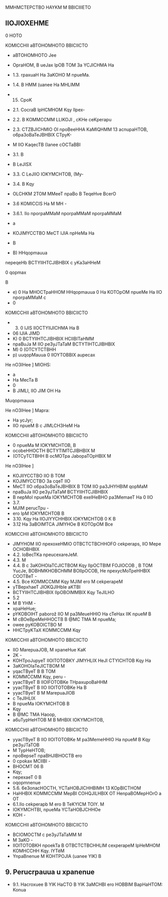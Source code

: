 MMHMCTEPCTBO HAYKM M BBICIIIETO

<!-- image -->

<!-- image -->

## IIOJIOXEHME

0 HOTO

KOMICCHII aBTOHOMHOTO BBICIICTO

- aBTOHOMHOTO Jee
- OpraHOM, B ueJax   IpOB TOM 3a YCJICHMA Ha
- 1.3. rpaxuaH Ha 3aKOHO M npueMa.
- 1.4. B HMM (uanee Ha MHLIMM
- 15. CpoK
- 2.1. CocraB   IpHCMHOM Kqy Ilpex-
- 2.2. B KOMMCCMM LLIKOJI , cKHe ceKperapu
- 2.3. CTZBJICHMIO OI npoBeeHHA KaMIQHMM 13 acnupaHTOB, o6pa3oBaTeJBHBIX CTpyK-
- M IIO KaqecTB (Ianee cOCTaBBI

- 3.1. B
- B LeJISX
- 3.3. C LeJIIO IOKYMCHTOB, (My-
- 3.4. B Kqy
- OLCHKM 2TOM MMeeT npaBo B TeqeHve BcerO
- 3.6 KOMICCIS Ha M MH -
- 3.6.1. Ilo nporpaMMaM nporpaMMaM nporpaMMaM
- a
- KOJIMYCCTBO MeCT IJIA npHeMa Ha
- B
- B) HHqopmauua

nepeqeHb BCTYIIHTCJIBHBIX c yKa3aHHeM

0 qopmax

B

- e) 0 Ha MHOCTpaHHOM HHqopmauua 0 Ha KOTOpOM npueMe Ha IIO nporpaMMaM c
- 0

KOMICCHII aBTOHOMHOTO BBICIICTO

- 3) 0 IJIS   IIOCTYIIJICHMA Ha B
- 06 IJIA JIMD
- K) 0 BCTYIIHTCJIBHBIX HCIIBITaHMM
- npaBuJa M IIO pe3yJTaTaM BCTYTIHTCJIBHBIX
- M) 0 (OTCYTCTBHH
- p) uuqopMauua 0 IIOYTOBBIX   aupecax

He nO3IHee ] MIOHS:

- a
- Ha MecTa B
- 0
- B JIMLI, IIO JIM OH Ha

Muqopmauua

He nO3IHee ] Mapra:

- Ha ycJyr;
- IIO npueM B c JIMLCH3HeM Ha

KOMICCHII aBTOHOMHOTO BBICIICTO

- 0 npueMa M IOKYMCHTOB, B
- ocobeHHOCTH BCTYTIMTCJIBHBIX M
- (OTCyTCTBHH B ocMOTpa JabopaTOpHBIX M

He nO3IHee ]

- KOJIIYCCTBO IIO B TOM
- KOJIMYCCTBO 3a cqeT IIO
- MeCT IIO o6pa3oBaTeJBHBIX B TOM IIO pa3JHYHBIM qopMaM
- npaBuJa IIO pe3yJTaTaM BCTYIIHTCJIBHBIX
- B nepMoI npueMa IOKYMCHTOB exeIHeBHO pa3MemaeT Ha 0 IIO
- 3.7.
- MJIM perucTpu -
- ero IpM IOKYMCHTOB B
- 3.10. Kqy Ha IIOJIYYCHHBIX IOKYMCHTOB 0 K B
- 3.12 Ha 3aBOIMTCA JIMYHOe B KOTOpOM Bce

KOMICCHII aBTOHOMHOTO BBICIICTO

- JIMYHOM IIO npexoxeHMIO OTBCTCTBCHHOFO cekperaps, IIO Mepe OCHOBHBIX
- 4.2. IoBecTKa npeucexareJeM.
- 4.3. M
- 4.4. B c 3aKOHOIaTCJICTBOM Kqy IIpOCTBIM FOJIOCOB , B TOM YucJe, BOBHMKHOBCHMM BOIIpOCOB, He npexycMoTpeHHBIX COOTBeT -
- 4.5. Bce KOMMCCMM Kqy MJIM ero M cekperapeM
- yTBepxhaeT JIOKQJIHbIe aKTBI
- BCTYIIHTCJIBHBIX IIpOBOIMMBIX Kqy TeJILHO
- 5.2
- M B YHM -
- xpaHeHue;
- pYKOBOIHT paborož IIO M pa3MeueHHIO Ha cTeHax   IIK npueM B
- M cBOeBpeMeHHOCTB B @MC TMA M npueMa;
- owee pyKOBOICTBO M
- HHCTpyKTaX KOMMCCMM Kqy

KOMICCHII aBTOHOMHOTO BBICIICTO

- IIO MarepuaJOB, M xpaneHue KaK
- 2K -
- KOHTpoJupyeT IIOITOTOBKY JIMYHLIX HeJI CTYICHTOB Kqy Ha
- 3aKOHOIaTeJICTBOM M
- yqacTByeT B B TOM
- KOMMCCMM Kqy, peru -
- yyacTByeT B IIOIFOTOBKe THpaxupoBaHHM
- yyacTByeT B IIO IIOITOTOBKe Ha B
- yyacTByeT B M MarepuaJIOB
- c TeJIHLIX
- B npueMa IOKYMCHTOB B
- Kqy
- B @MC TMA Haoop,
- a6uTypHeHTOB M B MHBIX IOKYMCHTOB,

KOMICCHII aBTOHOMHOTO BBICIICTO

- yyacTByeT B IIO IIOITOTOBKe M pa3MemeHHIO Ha npueM B Kqy pe3yJTaTOB
- M TypHeHTOB;
- npoBepseT npaBHJIBHOCTB ero
- 0 cpokax MCIIBI -
- BHOCMT 06 B
- Kqy;
- nepexaeT 0 B
- oqopmnenue
- 5.6. 6e3onacHOCTH, YCTaHOBJICHHBIMH 13 KOpBICTHOM
- HaHHBIX KOMMCCMM MepBI COHQJILHBIX OT   HenpaBOMepHOrO a OT
- 6.1.Ilo cekperapb M ero B TeKYICM TOIY. M
- IOKYMCHTBI, npueMa YCTaHOBJCHHOe
- KOH -

KOMICCHII aBTOHOMHOTO BBICIICTO

- BCIOMOCTM c pe3yJTaTaMM M
- M 3aKO -
- IIOITOTOBKH npoekTa B OTBCTCTBCHHLIM cexperapeM   IpHeMHOM KOMHCCHH Kqy. IYTëM
- YnpaBnenue M KOHTPOJIA (uanee YIK) B

## 9. Perucrpauua u xpanenue

- 9.1. Hacroxuee B YIK HaCTO B YIK 3aMCHBI ero HOBBIM BapHaHTOM:   Konua